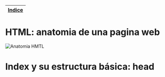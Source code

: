 [Indice](./index.md) |
---|

# HTML: anatomia de una pagina web
![Anatomia HMTL](https://i.imgur.com/wHkbtU5.png)

# Index y su estructura b&aacute;sica: head
